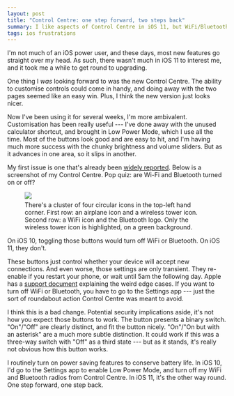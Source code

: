 ```yaml
---
layout: post
title: "Control Centre: one step forward, two steps back"
summary: I like aspects of Control Centre in iOS 11, but WiFi/Bluetooth and audio playback are both immensely frustrating.
tags: ios frustrations
---
```


<style>
  img.img__control_centre {
    max-width: 400px;
    padding-bottom: 5px;
  }
</style>

I'm not much of an iOS power user, and these days, most new features go straight over my head.
As such, there wasn't much in iOS 11 to interest me, and it took me a while to get round to upgrading.

One thing I *was* looking forward to was the new Control Centre.
The ability to customise controls could come in handy, and doing away with the two pages seemed like an easy win.
Plus, I think the new version just looks nicer.

Now I've been using it for several weeks, I'm more ambivalent.
Customisation has been really useful --- I've done away with the unused calculator shortcut, and brought in Low Power Mode, which I use all the time.
Most of the buttons look good and are easy to hit, and I'm having much more success with the chunky brightness and volume sliders.
But as it advances in one area, so it slips in another.

My first issue is one that's already been [widely reported][guardian].
Below is a screenshot of my Control Centre.
Pop quiz: are Wi-Fi and Bluetooth turned on or off?

<figure>
  <img class="img__control_centre" src="/images/2017/control_centre_base.png">
  <figcaption>
    There's a cluster of four circular icons in the top-left hand corner.
    First row: an airplane icon and a wireless tower icon.
    Second row: a WiFi icon and the Bluetooth logo.
    Only the wireless tower icon is highlighted, on a green background.
  </figcaption>
</figure>

On iOS 10, toggling those buttons would turn off WiFi or Bluetooth.
On iOS 11, they don't.

These buttons just control whether your device will accept new connections.
And even worse, those settings are only transient.
They re-enable if you restart your phone, or wait until 5am the following day.
Apple has a [support document][support] explaining the weird edge cases.
If you want to turn off WiFi or Bluetooth, you have to go to the Settings app --- just the sort of roundabout action Control Centre was meant to avoid.

I think this is a bad change.
Potential security implications aside, it's not how you expect those buttons to work.
The button presents a binary switch.
"On"/"Off" are clearly distinct, and fit the button nicely.
"On"/"On but with an asterisk" are a much more subtle distinction.
It could work if this was a three-way switch with "Off" as a third state --- but as it stands, it's really not obvious how this button works.

I routinely turn on power saving features to conserve battery life.
In iOS 10, I'd go to the Settings app to enable Low Power Mode, and turn off my WiFi and Bluetooth radios from Control Centre.
In iOS 11, it's the other way round.
One step forward, one step back.

[guardian]: https://www.theguardian.com/technology/2017/sep/21/ios-11-apple-toggling-wifi-bluetooth-control-centre-doesnt-turn-them-off
[support]: https://support.apple.com/en-us/HT208086
